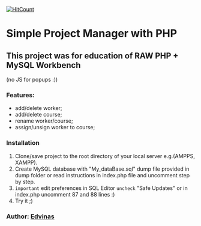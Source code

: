 [![HitCount](http://hits.dwyl.com/Edvinas-S/https://githubcom/Edvinas-S/PHP_Intro/tree/master/01_sprint_II.svg)](http://hits.dwyl.com/Edvinas-S/https://githubcom/Edvinas-S/PHP_Intro/tree/master/01_sprint_II)
# Simple Project Manager with PHP

## This project was for education of RAW PHP + MySQL Workbench
(no JS for popups :))

### Features:
  - add/delete worker;
  - add/delete course;
  - rename worker/course;
  - assign/unsign worker to course;

### Installation

1) Clone/save project to the root directory of your local server e.g.(AMPPS, XAMPP).
2) Create MySQL database with "My_dataBase.sql" dump file provided in dump folder or
read instructions in index.php file and uncomment step by step.
3) `important` edit preferences in SQL Editor `uncheck` "Safe Updates" or 
in index.php uncomment 87 and 88 lines :)
4) Try it ;)

### Author: [Edvinas](https://github.com/Edvinas-S)